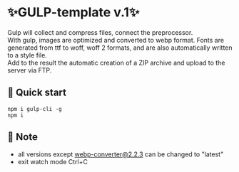# ✨GULP-template v.1✨
Gulp will collect and compress files, connect the preprocessor.  
With gulp, images are optimized and converted to webp format.
Fonts are generated from ttf to woff, woff 2 formats, and are also automatically written to a style file.  
Add to the result the automatic creation of a ZIP archive and upload to the server via FTP.

## 🚀 Quick start
```
npm i gulp-cli -g
npm i

```
## 📖 Note
- all versions except webp-converter@2.2.3 can be changed to "latest"
- exit watch mode Ctrl+C